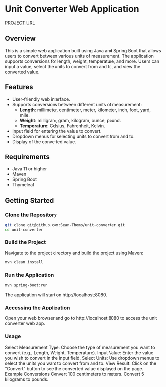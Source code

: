 # Unit Converter Web Application

[PROJECT URL](https://roadmap.sh/projects/unit-converter)

## Overview

This is a simple web application built using Java and Spring Boot that allows users to convert between various units of measurement. The application supports conversions for length, weight, temperature, and more. Users can input a value, select the units to convert from and to, and view the converted value.

## Features

- User-friendly web interface.
- Supports conversions between different units of measurement:
  - **Length**: millimeter, centimeter, meter, kilometer, inch, foot, yard, mile.
  - **Weight**: milligram, gram, kilogram, ounce, pound.
  - **Temperature**: Celsius, Fahrenheit, Kelvin.
- Input field for entering the value to convert.
- Dropdown menus for selecting units to convert from and to.
- Display of the converted value.

## Requirements

- Java 11 or higher
- Maven
- Spring Boot
- Thymeleaf

## Getting Started

### Clone the Repository

```bash
git clone git@github.com:Sean-Thomo/unit-converter.git
cd unit-converter
```

### Build the Project

Navigate to the project directory and build the project using Maven:

```bash
mvn clean install
```

### Run the Application

```bash
mvn spring-boot:run
```

The application will start on http://localhost:8080.

### Accessing the Application

Open your web browser and go to http://localhost:8080 to access the unit converter web app.

### Usage

Select Measurement Type: Choose the type of measurement you want to convert (e.g., Length, Weight, Temperature).
Input Value: Enter the value you wish to convert in the input field.
Select Units: Use dropdown menus to select the units you want to convert from and to.
View Result: Click on the "Convert" button to see the converted value displayed on the page.
Example Conversions
Convert 100 centimeters to meters.
Convert 5 kilograms to pounds.
